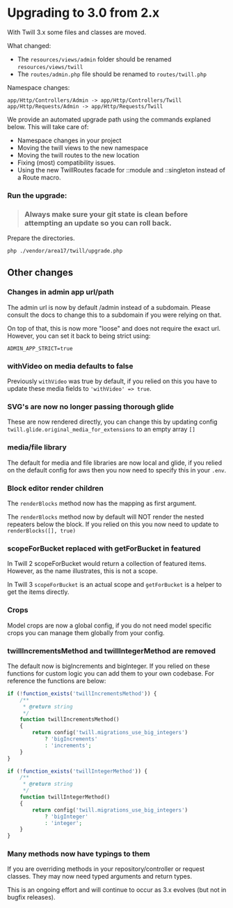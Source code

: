 # Upgrading to 3.0 from 2.x

With Twill 3.x some files and classes are moved.

What changed:

- The `resources/views/admin` folder should be renamed `resources/views/twill`
- The `routes/admin.php` file should be renamed to `routes/twill.php`

Namespace changes:
```
app/Http/Controllers/Admin -> app/Http/Controllers/Twill
app/Http/Requests/Admin -> app/Http/Requests/Twill
```

We provide an automated upgrade path using the commands explaned below. This will take care of:
- Namespace changes in your project
- Moving the twill views to the new namespace
- Moving the twill routes to the new location
- Fixing (most) compatibility issues.
- Using the new TwillRoutes facade for ::module and ::singleton instead of a Route macro.

### Run the upgrade:

> ### Always make sure your git state is clean before attempting an update so you can roll back.

Prepare the directories.
```
php ./vendor/area17/twill/upgrade.php
```

## Other changes

### Changes in admin app url/path

The admin url is now by default /admin instead of a subdomain. Please consult the docs to change this to a subdomain if 
you were relying on that.

On top of that, this is now more "loose" and does not require the exact url. However, you can set it back to being
strict using:

`ADMIN_APP_STRICT=true`

### withVideo on media defaults to false

Previously `withVideo` was true by default, if you relied on this you have to update these media fields to
`'withVideo' => true`.

### SVG's are now no longer passing thorough glide

These are now rendered directly, you can change this by updating config `twill.glide.original_media_for_extensions` to an empty array `[]`

### media/file library

The default for media and file libraries are now local and glide, if you relied on the default config for aws
then you now need to specify this in your `.env`.

### Block editor render children

The `renderBlocks` method now has the mapping as first argument.

The `renderBlocks` method now by default will NOT render the nested repeaters below the block. If you relied on this
you now need to update to `renderBlocks([], true)`

### scopeForBucket replaced with getForBucket in featured

In Twill 2 scopeForBucket would return a collection of featured items. However, as the name illustrates, this
is not a scope.

In Twill 3 `scopeForBucket` is an actual scope and `getForBucket` is a helper to get the items directly.

### Crops

Model crops are now a global config, if you do not need model specific crops you can manage them globally from your
config.

### twillIncrementsMethod and twillIntegerMethod are removed

The default now is bigIncrements and bigInteger. If you relied on these functions for custom
logic you can add them to your own codebase. For reference the functions are below:

```php
if (!function_exists('twillIncrementsMethod')) {
    /**
     * @return string
     */
    function twillIncrementsMethod()
    {
        return config('twill.migrations_use_big_integers')
            ? 'bigIncrements'
            : 'increments';
    }
}

if (!function_exists('twillIntegerMethod')) {
    /**
     * @return string
     */
    function twillIntegerMethod()
    {
        return config('twill.migrations_use_big_integers')
            ? 'bigInteger'
            : 'integer';
    }
}
```

### Many methods now have typings to them

If you are overriding methods in your repository/controller or request classes. They may now
need typed arguments and return types.

This is an ongoing effort and will continue to occur as 3.x evolves (but not in bugfix releases).
